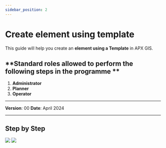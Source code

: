 ```yaml
---
sidebar_position: 2
---
```


# Create element using template

This guide will help you create an **element using a Template** in APX GIS.

## **Standard roles allowed to perform the following steps in the programme **

1.	**Administrator**
2.	**Planner**
3.	**Operator**

------------

**Version**: 00
**Date**: April 2024

------------
## **Step by Step**

![](/img/12.Templates/Temp-element01.png)
![](/img/12.Templates/Temp-element02.png)